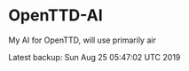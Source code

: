 # OpenTTD-AI
My AI for OpenTTD, will use primarily air

Latest backup: Sun Aug 25 05:47:02 UTC 2019
